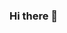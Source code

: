 
### Hi there 👋



<!-- <div align=center> -->
<!-- [chani's GitHub stats](https://github-readme-stats.vercel.app/api?username=chani1209&show_icons=true&theme=dracula)  -->
<!-- </div> -->
<br>  
<!-- <div align=center>
![Top Langs](https://github-readme-stats.vercel.app/api/top-langs/?username=chani1209&layout=Demo&theme=dracula)  
</div> -->




<!--
**chani1209/chani1209** is a ✨ _special_ ✨ repository because its `README.md` (this file) appears on your GitHub profile.

Here are some ideas to get you started:

- 🔭 I’m currently working on ...
- 🌱 I’m currently learning ...
- 👯 I’m looking to collaborate on ...
- 🤔 I’m looking for help with ...
- 💬 Ask me about ...
- 📫 How to reach me: ...
- 😄 Pronouns: ...
- ⚡ Fun fact: ...
-->
